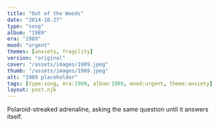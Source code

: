 ```yaml
---
title: "Out of the Woods"
date: "2014-10-27"
type: "song"
album: "1989"
era: "1989"
mood: "urgent"
themes: [anxiety, fragility]
version: "original"
cover: "/assets/images/1989.jpeg"
thumb: "/assets/images/1989.jpeg"
alt: "1989 placeholder"
tags: [type:song, era:1989, album:1989, mood:urgent, theme:anxiety]
layout: post.njk
---
```

Polaroid-streaked adrenaline, asking the same question until it answers itself.
